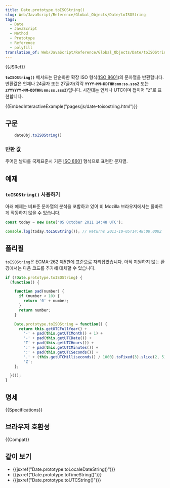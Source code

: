 ```yaml
---
title: Date.prototype.toISOString()
slug: Web/JavaScript/Reference/Global_Objects/Date/toISOString
tags:
  - Date
  - JavaScript
  - Method
  - Prototype
  - Reference
  - polyfill
translation_of: Web/JavaScript/Reference/Global_Objects/Date/toISOString
---
```


{{JSRef}}

**`toISOString()`** 메서드는 단순화한 확장 ISO 형식([ISO 8601](http://en.wikipedia.org/wiki/ISO_8601))의 문자열을 반환합니다. 반환값은 언제나 24글자 또는 27글자(각각 **`YYYY-MM-DDTHH:mm:ss.sssZ`** 또는 **`±YYYYYY-MM-DDTHH:mm:ss.sssZ`**)입니다. 시간대는 언제나 UTC이며 접미어 "`Z`"로 표현합니다.

{{EmbedInteractiveExample("pages/js/date-toisostring.html")}}

## 구문

```js
    dateObj.toISOString()
```

### 반환 값

주어진 날짜를 국제표준시 기준 [ISO 8601](http://en.wikipedia.org/wiki/ISO_8601) 형식으로 표현한 문자열.

## 예제

### `toISOString()` 사용하기

아래 예제는 비표준 문자열의 분석을 포함하고 있어 비 Mozilla 브라우저에서는 올바르게 작동하지 않을 수 있습니다.

```js
const today = new Date('05 October 2011 14:48 UTC');

console.log(today.toISOString()); // Returns 2011-10-05T14:48:00.000Z
```

## 폴리필

`toISOString`은 ECMA-262 제5판에 표준으로 자리잡았습니다. 아직 지원하지 않는 환경에서는 다음 코드를 추가해 대체할 수 있습니다.

```js
if (!Date.prototype.toISOString) {
  (function() {

    function pad(number) {
      if (number < 10) {
        return '0' + number;
      }
      return number;
    }

    Date.prototype.toISOString = function() {
      return this.getUTCFullYear() +
        '-' + pad(this.getUTCMonth() + 1) +
        '-' + pad(this.getUTCDate()) +
        'T' + pad(this.getUTCHours()) +
        ':' + pad(this.getUTCMinutes()) +
        ':' + pad(this.getUTCSeconds()) +
        '.' + (this.getUTCMilliseconds() / 1000).toFixed(3).slice(2, 5) +
        'Z';
    };

  }());
}
```

## 명세

{{Specifications}}

## 브라우저 호환성

{{Compat}}

## 같이 보기

- {{jsxref("Date.prototype.toLocaleDateString()")}}
- {{jsxref("Date.prototype.toTimeString()")}}
- {{jsxref("Date.prototype.toUTCString()")}}
